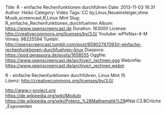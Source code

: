 Title: R - einfache Rechenfunktionen durchführen
Date: 2013-11-03 16:31
Author: Heiko
Category: Video
Tags: CC by,Linux,Neueinsteiger,ohne Musik,screencast,R,Linux Mint
Slug: R_einfache_Rechenfunktionen_durchfuehren
Album: https://www.openscreencast.de
Duration: 163000
License: http://creativecommons.org/licenses/by/3.0/
Youtube: wPfxNas-4-M
Vimeo: 98225594
Tumblr: http://openscreencast.tumblr.com/post/65902747093/r-einfache-rechenfunktionen-durchfuehren-linux
Diaspora: https://pod.geraspora.de/posts/1658555
Oggfile: https://www.openscreencast.de/archive/r_rechnen.ogg
Webmfile: https://www.openscreencast.de/archive/r_rechnen.webm

R - einfache Rechenfunktionen durchführen, Linux Mint 15  
Lizenz: <http://creativecommons.org/licenses/by/3.0/>  
  
<http://www.r-project.org>  
<https://de.wikipedia.org/wiki/Modulo>  
<https://de.wikipedia.org/wiki/Potenz_%28Mathematik%29>#Nat.C3.BCrliche_Exponenten

